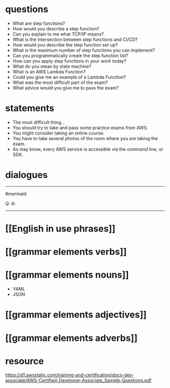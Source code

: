 # questions
-  What are step functions?
-  How would you describe a step function?
-  Can you explain to me what TCP/IP means?
-  What is the intersection between step functions and CI/CD?
-  How would you describe the step function set up?
-  What is the maximum number of step functions you can implement?
-  Can you programmatically create the step function list?
-  How can you apply step functions in your work today?
-  What do you mean by state machine?
-  What is an AWS Lambda Function?
-  Could you give me an example of a Lambda Function?
-  What was the most difficult part of the exam?
-  What advice would you give me to pass the exam?



# statements
  -  The most difficult thing...
  -  You should try to take and pass some practice exams from AWS.
  -  You might consider taking an online course.
  -  You have to take several photos of the room where you are taking the exam.
  -  As may know, every AWS service is accessible via the command line, or SDK.





# dialogues
---
#mermaid 

Q: 
A: 

---

# [[English in use phrases]]

# [[grammar elements verbs]]

# [[grammar elements nouns]]
-  YAML
-  JSON

# [[grammar elements adjectives]]

# [[grammar elements adverbs]]

# resource
https://d1.awsstatic.com/training-and-certification/docs-dev-associate/AWS-Certified-Developer-Associate_Sample-Questions.pdf

